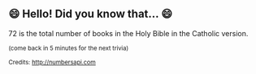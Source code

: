 ## :smile: Hello! Did you know that... :smile:
72 is the total number of books in the Holy Bible in the Catholic version.

<sup>(come back in 5 minutes for the next trivia)</sup>


<sup>Credits: http://numbersapi.com</sup>
